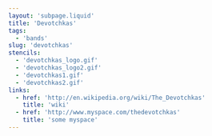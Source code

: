 ```yaml
---
layout: 'subpage.liquid'
title: 'Devotchkas'
tags:
  - 'bands'
slug: 'devotchkas'
stencils:
  - 'devotchkas_logo.gif'
  - 'devotchkas_logo2.gif'
  - 'devotchkas1.gif'
  - 'devotchkas2.gif'
links:
  - href: 'http://en.wikipedia.org/wiki/The_Devotchkas'
    title: 'wiki'
  - href: 'http://www.myspace.com/thedevotchkas'
    title: 'some myspace'
---
```

